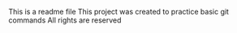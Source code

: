 This is a readme file
This project was created to practice basic git commands
All rights are reserved
